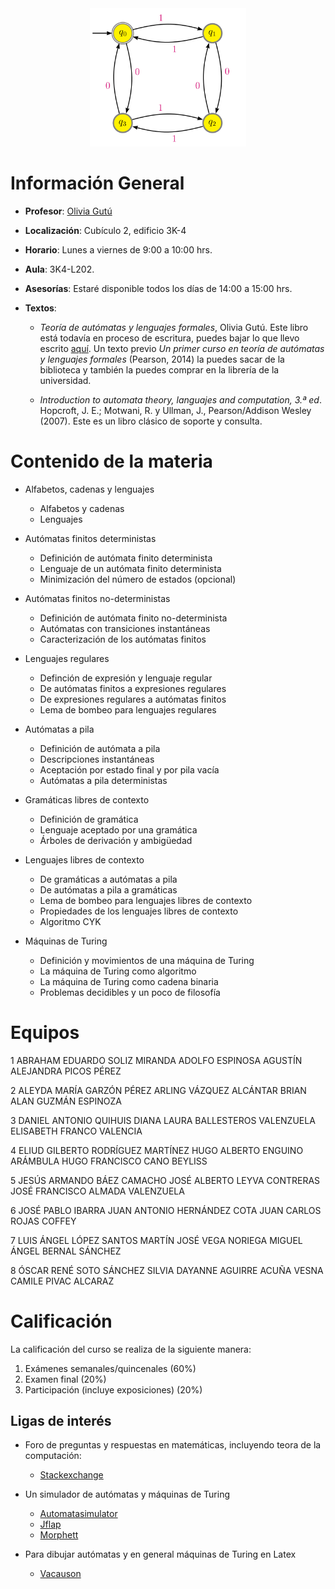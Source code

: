 
<div style="text-align:center"><img src="figura2.png" width="250"></div>

# Información General

- **Profesor**: [Olivia Gutú](https://github.com/oliviagutu)

- **Localización**: Cubículo 2, edificio 3K-4

- **Horario**: Lunes a viernes de 9:00 a 10:00 hrs.

- **Aula**: 3K4-L202.


- **Asesorías**: Estaré disponible todos los días de 14:00 a 15:00 hrs. 

- **Textos**: 
    - *Teoría de autómatas y lenguajes formales*, Olivia Gutú. Este libro está todavía en proceso de escritura, puedes bajar lo que llevo escrito [aquí](DocumentoPrincipal.pdf). Un texto previo *Un primer curso en teoría de autómatas y lenguajes formales* (Pearson, 2014) la puedes sacar de la biblioteca y también la puedes comprar en la librería de la universidad. 
 
   - *Introduction to automata theory, languajes and computation, 3.ª ed*. Hopcroft, J. E.; Motwani, R. y Ullman, J., Pearson/Addison Wesley (2007). Este es un libro clásico de soporte y consulta.




# Contenido de la materia

- Alfabetos, cadenas y lenguajes
    -    Alfabetos y cadenas
    -    Lenguajes
    
- Autómatas finitos deterministas
    -    Definición de autómata finito determinista
    -    Lenguaje de un autómata finito determinista
    -    Minimización del número de estados (opcional)
    
- Autómatas finitos no-deterministas
    -    Definición de autómata finito no-determinista
    -    Autómatas con transiciones instantáneas
    -    Caracterización de los autómatas finitos
    
- Lenguajes regulares
    -    Definción de expresión y lenguaje regular
    -    De autómatas finitos a expresiones regulares
    -    De expresiones regulares a autómatas finitos
    -    Lema de bombeo para lenguajes regulares
    
- Autómatas a pila
    -    Definición de autómata a pila
    -    Descripciones instantáneas
    -    Aceptación por estado final y por pila vacía
    -    Autómatas a pila deterministas
    
- Gramáticas libres de contexto
    -    Definición de gramática
    -    Lenguaje aceptado por una gramática
    -    Árboles de derivación y ambigüedad
   
- Lenguajes libres de contexto
    -    De gramáticas a autómatas a pila
    -    De autómatas a pila a gramáticas
    -    Lema de bombeo para lenguajes libres de contexto
    -    Propiedades de los lenguajes libres de contexto
    -    Algoritmo CYK
    
- Máquinas de Turing
    -    Definición y movimientos de una máquina de Turing
    -    La máquina de Turing como algoritmo
    -    La máquina de Turing como cadena binaria
    -    Problemas decidibles y un poco de filosofía
    
# Equipos

1
ABRAHAM EDUARDO SOLIZ MIRANDA
ADOLFO ESPINOSA AGUSTÍN
ALEJANDRA PICOS PÉREZ

2
ALEYDA MARÍA GARZÓN PÉREZ
ARLING VÁZQUEZ ALCÁNTAR
BRIAN ALAN GUZMÁN ESPINOZA

3
DANIEL ANTONIO QUIHUIS
DIANA LAURA BALLESTEROS VALENZUELA
ELISABETH FRANCO VALENCIA

4
ELIUD GILBERTO RODRÍGUEZ MARTÍNEZ
HUGO ALBERTO ENGUINO ARÁMBULA
HUGO FRANCISCO CANO BEYLISS

5
JESÚS ARMANDO BÁEZ CAMACHO
JOSÉ ALBERTO LEYVA CONTRERAS
JOSÉ FRANCISCO ALMADA VALENZUELA

6
JOSÉ PABLO IBARRA
JUAN ANTONIO HERNÁNDEZ COTA
JUAN CARLOS ROJAS COFFEY

7
LUIS ÁNGEL LÓPEZ SANTOS
MARTÍN JOSÉ VEGA NORIEGA
MIGUEL ÁNGEL BERNAL SÁNCHEZ

8
ÓSCAR RENÉ SOTO SÁNCHEZ
SILVIA DAYANNE AGUIRRE ACUÑA
VESNA CAMILE PIVAC ALCARAZ

# Calificación

La calificación del curso se realiza de la siguiente manera:

1. Exámenes semanales/quincenales (60%)
3. Examen final (20%)
4. Participación (incluye exposiciones) (20%)


## Ligas de interés

- Foro de preguntas y respuestas en matemáticas, incluyendo teora de la computación:
    -   [Stackexchange](http://cs.stackexchange.com/)

- Un simulador de autómatas y máquinas de Turing
   -    [Automatasimulator](http://automatonsimulator.com/)
   -    [Jflap](http://www.jflap.org/tutorial/pda/construct/)
   -    [Morphett](http://morphett.info/turing/turing.html)

- Para dibujar autómatas y en general máquinas de Turing en Latex
   -    [Vacauson](http://vaucanson-project.org/resources/VCManual.pdf)
   


